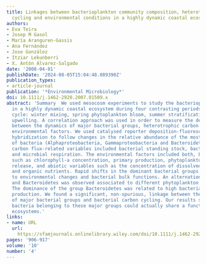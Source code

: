 ```yaml
---
title: Linkages between bacterioplankton community composition, heterotrophic carbon
  cycling and environmental conditions in a highly dynamic coastal ecosystem
authors:
- Eva Teira
- Josep M Gasol
- María Aranguren‐Gassis
- Ana Fernández
- Jose González
- Itziar Lekunberri
- X. Antón Álvarez‐Salgado
date: '2008-04-01'
publishDate: '2024-08-05T15:04:48.089390Z'
publication_types:
- article-journal
publication: '*Environmental Microbiology*'
doi: 10.1111/j.1462-2920.2007.01509.x
abstract: 'Summary  We used mesocosm experiments to study the bacterioplankton community
  in a highly dynamic coastal ecosystem during four contrasting periods of the seasonal
  cycle: winter mixing, spring phytoplankton bloom, summer stratification and autumn
  upwelling. A correlation approach was used in order to measure the degree of coupling
  between the dynamics of major bacterial groups, heterotrophic carbon cycling and
  environmental factors. We used catalysed reporter deposition‐fluorescence in situ
  hybridization to follow changes in the relative abundance of the most abundant groups
  of bacteria (Alphaproteobacteria, Gammaproteobacteria and Bacteroidetes). Bacterial
  carbon flux‐related variables included bacterial standing stock, bacterial production
  and microbial respiration. The environmental factors included both, biotic variables
  such as chlorophyll‐a concentration, primary production, phytoplankton extracellular
  release, and abiotic variables such as the concentration of dissolved inorganic
  and organic nutrients. Rapid shifts in the dominant bacterial groups occurred associated
  to environmental changes and bacterial bulk functions. An alternation between Alphaproteobacteria
  and Bacteroidetes was observed associated to different phytoplankton growth phases.
  The dominance of the group Bacteroidetes was related to high bacterial biomass and
  production. We found a significant, non‐spurious, linkage between the relative abundances
  of major bacterial groups and bacterial carbon cycling. Our results suggest that
  bacteria belonging to these major groups could actually share a function in planktonic
  ecosystems.'
links:
- name: URL
  url: 
    https://sfamjournals.onlinelibrary.wiley.com/doi/10.1111/j.1462-2920.2007.01509.x
pages: '906-917'
volume: '10'
number: '4'
---
```

